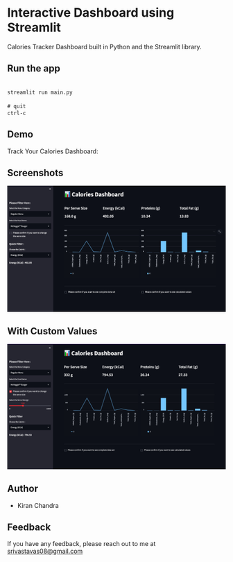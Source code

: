 
# Interactive Dashboard using Streamlit

Calories Tracker Dashboard built in Python and the Streamlit library.

## Run the app
```CMD/Terminal

streamlit run main.py

# quit
ctrl-c
```

## Demo
Track Your Calories Dashboard: 

## Screenshots

![Dashboar Screenshot](https://raw.githubusercontent.com/srivastavas08/Track-your-Calories/main/Screenshot%202023-05-21%20at%205.57.57%20PM.png)

## With Custom Values
![Dashboar Screenshot](https://raw.githubusercontent.com/srivastavas08/Track-your-Calories/main/Screenshot%202023-05-21%20at%205.58.14%20PM.png)


## Author

- Kiran Chandra


## Feedback

If you have any feedback, please reach out to me at srivastavas08@gmail.com


